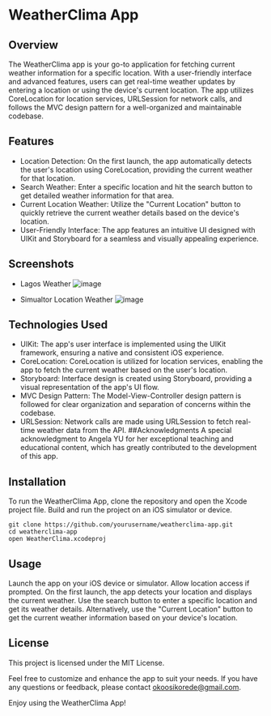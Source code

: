 # WeatherClima App
## Overview
The WeatherClima app is your go-to application for fetching current weather information for a specific location. With a user-friendly interface and advanced features, users can get real-time weather updates by entering a location or using the device's current location. The app utilizes CoreLocation for location services, URLSession for network calls, and follows the MVC design pattern for a well-organized and maintainable codebase.

## Features
- Location Detection: On the first launch, the app automatically detects the user's location using CoreLocation, providing the current weather for that location.
- Search Weather: Enter a specific location and hit the search button to get detailed weather information for that area.
- Current Location Weather: Utilize the "Current Location" button to quickly retrieve the current weather details based on the device's location.
- User-Friendly Interface: The app features an intuitive UI designed with UIKit and Storyboard for a seamless and visually appealing experience.
## Screenshots

- Lagos Weather
![image](https://github.com/Korede612/WeatherClima/assets/109530097/b17ac646-73eb-4a68-af6e-b0f40c5fb2b1)

- Simualtor Location Weather
![image](https://github.com/Korede612/WeatherClima/assets/109530097/29017a5b-4ca2-4405-98b6-044026dfe2bd)


## Technologies Used
- UIKit: The app's user interface is implemented using the UIKit framework, ensuring a native and consistent iOS experience.
- CoreLocation: CoreLocation is utilized for location services, enabling the app to fetch the current weather based on the user's location.
- Storyboard: Interface design is created using Storyboard, providing a visual representation of the app's UI flow.
- MVC Design Pattern: The Model-View-Controller design pattern is followed for clear organization and separation of concerns within the codebase.
- URLSession: Network calls are made using URLSession to fetch real-time weather data from the API.
##Acknowledgments
A special acknowledgment to Angela YU for her exceptional teaching and educational content, which has greatly contributed to the development of this app.

## Installation
To run the WeatherClima App, clone the repository and open the Xcode project file. Build and run the project on an iOS simulator or device.

```
git clone https://github.com/yourusername/weatherclima-app.git
cd weatherclima-app
open WeatherClima.xcodeproj
```
## Usage
Launch the app on your iOS device or simulator.
Allow location access if prompted.
On the first launch, the app detects your location and displays the current weather.
Use the search button to enter a specific location and get its weather details.
Alternatively, use the "Current Location" button to get the current weather information based on your device's location.
## License
This project is licensed under the MIT License.

Feel free to customize and enhance the app to suit your needs. If you have any questions or feedback, please contact okoosikorede@gmail.com.

Enjoy using the WeatherClima App!
